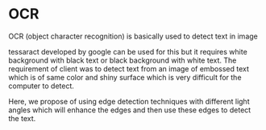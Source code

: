 # OCR
OCR (object character recognition) is basically used to detect text in image

tessaract developed by google can be used for this but it requires white background with black text or black background with white text. The requirement of client was to detect text from an image of embossed text which is of same color and shiny surface which is very difficult for the computer to detect.

Here, we propose of using edge detection techniques with different light angles which will enhance the edges and then use these edges to detect the text.
